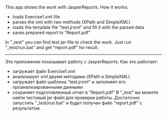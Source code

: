 This app shows the work with JasperReports. How it works:
* loads Exercise1.xml file
* parses the xml with two methods (XPath and SimpleXML)
* loads the template file "test.jrxml" and fill it with the parsed data
* saves prepared report to "Report.pdf"

In "_test" you can find test jar-file to check the work. Just run "_test/run.bat" and get "report.pdf" for result.

*********************************************************************************************************************

Это приложение показывает работу с JasperReports. Как это работает:
* загружает файл Exercise1.xml
* анализирует xml двумя методами (XPath и SimpleXML)
* загружает файл шаблона "test.jrxml" и заполняет его проанализированными данными
* сохраняет подготовленный отчет в "Report.pdf"
В "_test" вы можете найти тестовый jar-файл для проверки работы. Достаточно запустить "_test/run.bat" и будет получен файл "report.pdf" с результатом.
